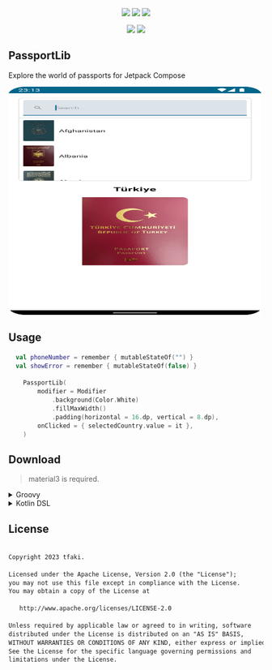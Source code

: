 <p align="center">
  <img src="https://img.shields.io/badge/kotlin-%230095D5.svg?style=for-the-badge&logo=kotlin&logoColor=white">
  <img src="https://img.shields.io/badge/Android-3DDC84?style=for-the-badge&logo=android&logoColor=white">
  <img src="https://img.shields.io/badge/Android%20Studio-3DDC84.svg?style=for-the-badge&logo=android-studio&logoColor=white">
</p>

<p align="center">
  <img src="https://jitpack.io/v/tfaki/CountryCP.svg">
  <img src="https://img.shields.io/badge/License-Apache_2.0-blue.svg">
</p>

## PassportLib
Explore the world of passports for Jetpack Compose

<p align="start">
 <img src="assets/passportlib.png" width="500" height="450"/>
</p>

## Usage
```kotlin
  val phoneNumber = remember { mutableStateOf("") }
  val showError = remember { mutableStateOf(false) }

    PassportLib(
        modifier = Modifier
            .background(Color.White)
            .fillMaxWidth()
            .padding(horizontal = 16.dp, vertical = 8.dp),
        onClicked = { selectedCountry.value = it },
    )

```

## Download
> material3 is required.
<details>
  <summary>Groovy</summary>

  ## settings.gradle
  ```gradle
  maven { url 'https://jitpack.io' }
  ```
  ## build.gradle
  ```gradle
  implementation 'androidx.compose.material3:material3:1.1.0'
  implementation 'com.github.ridvanozcan:PassportLib:<latest-version>'
  ```
</details>

<details>
  <summary>Kotlin DSL</summary>

  ## settings.gradle
  ```gradle
  maven(url = "https://jitpack.io")
  ```
  ## build.gradle
  ```gradle
  implementation("androidx.compose.material3:material3:1.1.0")
  implementation("com.github.ridvan:PassportLib:<latest-version>")
  ```
</details>

<div align="start"> <h2 align="start">License</h1> </div>

``` xml

Copyright 2023 tfaki.

Licensed under the Apache License, Version 2.0 (the "License");
you may not use this file except in compliance with the License.
You may obtain a copy of the License at

   http://www.apache.org/licenses/LICENSE-2.0

Unless required by applicable law or agreed to in writing, software
distributed under the License is distributed on an "AS IS" BASIS,
WITHOUT WARRANTIES OR CONDITIONS OF ANY KIND, either express or implied.
See the License for the specific language governing permissions and
limitations under the License.
